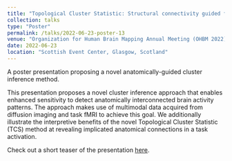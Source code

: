 ```yaml
---
title: "Topological Cluster Statistic: Structural connectivity guided fMRI cluster enhancements"
collection: talks
type: "Poster"
permalink: /talks/2022-06-23-poster-13
venue: "Organization for Human Brain Mapping Annual Meeting (OHBM 2022)"
date: 2022-06-23
location: "Scottish Event Center, Glasgow, Scotland"
---
```


A poster presentation proposing a novel anatomically-guided cluster inference method.

This presentation proposes a novel cluster inference approach that enables enhanced sensitivity to detect anatomically interconnected brain activity patterns. The approach makes use of multimodal data acquired from diffusion imaging and task fMRI to achieve this goal. We additionally illustrate the interpretive benefits of the novel Topological Cluster Statistic (TCS) method at revealing implicated anatomical connections in a task activation.

Check out a short teaser of the presentation [here](https://youtu.be/klUs_3aBijA).
